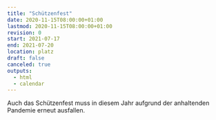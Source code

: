 ```yaml
---
title: "Schützenfest"
date: 2020-11-15T08:00:00+01:00
lastmod: 2020-11-15T08:00:00+01:00
revision: 0
start: 2021-07-17
end: 2021-07-20
location: platz
draft: false
canceled: true
outputs:
  - html
  - calendar
---
```

Auch das Schützenfest muss in diesem Jahr aufgrund der anhaltenden Pandemie
erneut ausfallen.
